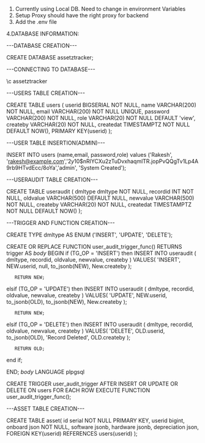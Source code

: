 1. Currently using Local DB. Need to change in environment Variables
2. Setup Proxy should have the right proxy for backend
3. Add the .env file

4.DATABASE INFORMATION:

---DATABASE CREATION---

CREATE DATABASE assetztracker;

---CONNECTING TO DATABASE---

\c assetztracker

---USERS TABLE CREATION---

CREATE TABLE users (
userid BIGSERIAL NOT NULL,
name VARCHAR(200) NOT NULL,
email VARCHAR(200) NOT NULL UNIQUE,
password VARCHAR(200) NOT NULL,
role VARCHAR(20) NOT NULL DEFAULT 'view',
createby VARCHAR(20) NOT NULL,
createdat TIMESTAMPTZ NOT NULL DEFAULT NOW(),
PRIMARY KEY(userid)
);

---USER TABLE INSERTION(ADMIN)---

INSERT INTO users (name,email, password,role) values ('Rakesh', 'rakesh@example.com','$2y$10$nRlYCXu2zTuDvxhaqmlTR.jopPvQQgTv1Lp4A9rb9HTvdEcc/8oYa','admin', 'System Created');

---USERAUDIT TABLE CREATION---

CREATE TABLE useraudit (
dmltype dmltype NOT NULL,
recordid INT NOT NULL,
oldvalue VARCHAR(500) DEFAULT NULL,
newvalue VARCHAR(500) NOT NULL,
createby VARCHAR(20) NOT NULL,
createdat TIMESTAMPTZ NOT NULL DEFAULT NOW()
);

---TRIGGER AND FUNCTION CREATION---

CREATE TYPE dmltype AS ENUM ('INSERT', 'UPDATE', 'DELETE');

CREATE OR REPLACE FUNCTION user_audit_trigger_func()
RETURNS trigger AS $body$
BEGIN
   if (TG_OP = 'INSERT') then
       INSERT INTO useraudit (
	   dmltype,
           recordid,
           oldvalue,
           newvalue,
           createby
       )
       VALUES(
	   'INSERT',
           NEW.userid,
           null,
           to_jsonb(NEW),
           New.createby
       );
             
       RETURN NEW;
   elsif (TG_OP = 'UPDATE') then
       INSERT INTO useraudit (
           dmltype,
           recordid,
           oldvalue,
           newvalue,
           createby
       )
       VALUES(
	   'UPDATE',
           NEW.userid,
           to_jsonb(OLD),
           to_jsonb(NEW),
           New.createby
       );
             
       RETURN NEW;
   elsif (TG_OP = 'DELETE') then
       INSERT INTO useraudit (
           dmltype,
           recordid,
           oldvalue,
           newvalue,
           createby
       )
       VALUES(
	   'DELETE',
           OLD.userid,
           to_jsonb(OLD),
           'Record Deleted',
           OLD.createby
       );
        
       RETURN OLD;
   end if;
     
END;
$body$
LANGUAGE plpgsql

CREATE TRIGGER user_audit_trigger
AFTER INSERT OR UPDATE OR DELETE ON users
FOR EACH ROW EXECUTE FUNCTION user_audit_trigger_func();

---ASSET TABLE CREATION---

CREATE TABLE asset(
	id serial NOT NULL PRIMARY KEY,
	userid bigint, 
	onboard json NOT NULL,
	software jsonb,
	hardware jsonb,
	depreciation json,
FOREIGN KEY(userid) 
      REFERENCES users(userid)
);
